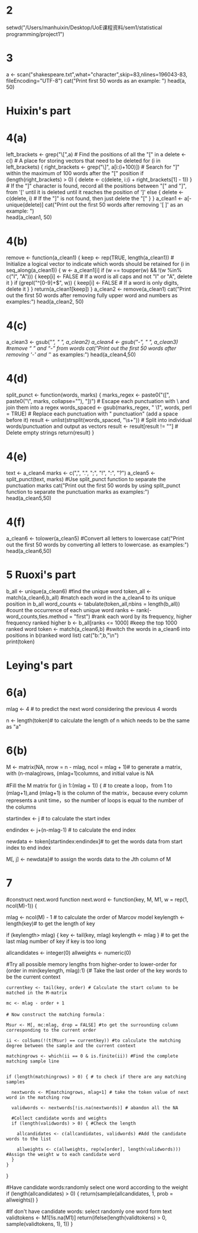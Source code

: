 # 2
setwd("/Users/manhuixin/Desktop/UoE课程资料/sem1/statistical programming/project1")
# 3
a <- scan("shakespeare.txt",what="character",skip=83,nlines=196043-83,
          fileEncoding="UTF-8")
cat("Print first 50 words as an example: ") 
head(a, 50)

# Huixin's part
# 4(a)
left_brackets <- grep("\\[",a)  # Find the positions of all the "[" in a
delete <- c()                   # A place for storing vectors that need to be deleted
for (i in left_brackets) {
  right_brackets <- grep("\\]", a[i:(i+100)])   # Search for "]" within the maximum of 100 words after the "[" position
  if (length(right_brackets) > 0) {
    delete <- c(delete, i:(i + right_brackets[1] - 1))
  }                            # If the "]" character is found, record all the positions between "[" and "]", from '[' until it is deleted until it reaches the position of ']'
  else {
    delete <- c(delete, i)     # If the "]" is not found, then just delete the "["
  }
}
a_clean1 <- a[-unique(delete)]
cat("Print out the first 50 words after removing '[ ]' as an example: ")  
head(a_clean1, 50)

# 4(b)
remove <- function(a_clean1) {
  keep <- rep(TRUE, length(a_clean1))  # Initialize a logical vector to indicate which words should be retained
  for (i in seq_along(a_clean1)) {
    w <- a_clean1[i]
    if (w == toupper(w) && !(w %in% c("I", "A"))) {
      keep[i] <- FALSE                 # If a word is all caps and not "I" or "A", delete it
    }
    if (grepl("^[0-9]+$", w)) {
      keep[i] <- FALSE                 # If a word is only digits, delete it
    }
  }
  return(a_clean1[keep])
}
a_clean2 <- remove(a_clean1)
cat("Print out the first 50 words after removing fully upper word and numbers as examples:")
head(a_clean2, 50)

# 4(c)
a_clean3 <- gsub("_", " ", a_clean2)
a_clean4 <- gsub("-", " ", a_clean3)     #remove “ ” and “-” from words
cat("Print out the first 50 words after removing '-' and '_' as examples:")
head(a_clean4,50)

# 4(d)
split_punct <- function(words, marks) {
  marks_regex <- paste0("([", paste0("\\", marks, collapse=""), "])")   # Escape each punctuation with \ and join them into a regex
  words_spaced <- gsub(marks_regex, " \\1", words, perl = TRUE)         # Replace each punctuation with " punctuation" (add a space before it)
  result <- unlist(strsplit(words_spaced, "\\s+"))                      # Split into individual words/punctuation and output as vectors
  result <- result[result != ""]                                        # Delete empty strings
  return(result)
}

# 4(e)
text <- a_clean4
marks <- c(",", ".", ";", "!", ":", "?")
a_clean5 <- split_punct(text, marks)           #Use split_punct function to separate the punctuation marks
cat("Print out the first 50 words by using split_punct 
    function to separate the punctuation marks as examples:")
head(a_clean5,50)

# 4(f)
a_clean6 <- tolower(a_clean5)    #Convert all letters to lowercase
cat("Print out the first 50 words by converting all letters to lowercase. as examples:")
head(a_clean6,50)

# 5 Ruoxi's part
b_all <- unique(a_clean6)                                 #find the unique word
token_all <- match(a_clean6,b_all)                        #match each word in the a_clean4 to its unique position in b_all
word_counts <- tabulate(token_all,nbins = length(b_all))  #count the occurrence of each unique word
ranks <- rank(-word_counts,ties.method = "first")         #rank each word by its frequency, higher frequency ranked higher
b <- b_all[ranks <= 1000]                                 #keep the top 1000 ranked word
token <- match(a_clean6,b)                                #switch the words in a_clean6 into positions in b(ranked word list)
cat("b:",b,"\n")           
print(token)

# Leying's part
# 6(a)
mlag <- 4  # to predict the next word considering the previous 4 words

n <- length(token)# to calculate the length of n which needs to be the same as "a"

# 6(b) 
M <- matrix(NA, nrow = n - mlag, ncol = mlag + 1)# to generate a matrix, with (n-malag)rows, (mlag+1)columns, and initial value is NA

#Fill the M matrix
for (j in 1:(mlag + 1)) { # to create a loop，from 1 to (mlag+1),and (mlag+1) is the column of the matrix，because every column represents a unit time，so the number of loops is equal to the number of the columns
  
  startindex <- j # to calculate the start index 
  
  endindex <- j+(n-mlag-1) # to calculate the end index
  
  newdata <- token[startindex:endindex]# to get the words data from start index to end index
  
  M[, j] <- newdata}# to assign the words data to the Jth column of M

# 7 
#construct next.word function
next.word <- function(key, M, M1, w = rep(1, ncol(M)-1)) {
  
  mlag <- ncol(M) - 1 # to calculate the order of Marcov model
  keylength <- length(key)# to get the length of key
  
  if (keylength> mlag) {
    key <- tail(key, mlag)
    keylength <- mlag
  } # to get the last mlag number of key if key is too long
  
  allcandidates <- integer(0)
  allweights <- numeric(0)
  
  #Try all possible memory lengths from higher-order to lower-order
  for (order in min(keylength, mlag):1) {# Take the last order of the key words to be the current context
    
    currentkey <- tail(key, order) # Calculate the start column to be matched in the M-matrix
    
    mc <- mlag - order + 1
    
    # Now construct the matching formula：
    
    Msur <- M[, mc:mlag, drop = FALSE] #to get the surrounding column corresponding to the current order
    
    ii <- colSums(!(t(Msur) == currentkey)) #to calculate the matching degree between the sample and the current context
    
    matchingrows <- which(ii == 0 & is.finite(ii)) #Find the complete matching sample line 
    
    
    if (length(matchingrows) > 0) { # to check if there are any matching samples
      
      nextwords <- M[matchingrows, mlag+1] # take the token value of next word in the matching row
      
      validwords <- nextwords[!is.na(nextwords)] # abandon all the NA 
      
      #Collect candidate words and weights
      if (length(validwords) > 0) { #Check the length 
        
        allcandidates <- c(allcandidates, validwords) #Add the candidate words to the list
        
        allweights <- c(allweights, rep(w[order], length(validwords))) #Assign the weight w to each candidate word
      }
    }
  }
  
  #Have candidate words:randomly select one word according to the weight
  if (length(allcandidates) > 0) {
    return(sample(allcandidates, 1, prob = allweights))
  }
  
  #If don't have candidate words: select randomly one word form text
  validtokens <- M1[!is.na(M1)]
  return(ifelse(length(validtokens) > 0, sample(validtokens, 1), 1))
}

